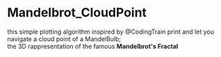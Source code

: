 # Mandelbrot_CloudPoint

this simple plotting algorithm inspired by @CodingTrain print and let you navigate a cloud point of a MandelBulb;<br>
the 3D rappresentation of the famous <b>Mandelbrot's Fractal</b>

#

